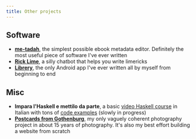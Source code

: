 ```yaml
---
title: Other projects
---
```


## Software
- [__me-tadah__](https://github.com/harisont/me-tadah), the simplest possible ebook metadata editor. Definitely the most useful piece of software I've ever written
- [__Rick Lime__](https://github.com/harisont/rick-lime), a silly chatbot that helps you write limericks
- [__Librery__](https://github.com/harisont/Librery), the only Android app I've ever written all by myself from beginning to end

## Misc
- __Impara l'Haskell e mettilo da parte__, a basic [video Haskell course](https://www.youtube.com/channel/UC6fKcYGimkXYd-N5ryesKqw) in Italian with tons of [code examples](https://github.com/harisont/imparalhaskell) (slowly in progress)
- [__Postcards from Gothenburg__](https://harisont.github.io/postcards-from-gothenburg/), my only vaguely coherent photography project in about 15 years of photography. It's also my best effort building a website from scratch